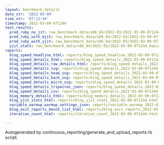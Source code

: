 ```yaml
---
layout: benchmark_details
date_str: '2022-03-09'
time_str: '07:12:44'
timestamp: 2022-03-09-071244
test_results:
  prod_ruby_no_jit: raw_benchmark_data/x86_64/2022-03/2022-03-09-071244_basic_benchmark_prod_ruby_no_jit.json
  prod_ruby_with_mjit: raw_benchmark_data/x86_64/2022-03/2022-03-09-071244_basic_benchmark_prod_ruby_with_mjit.json
  prod_ruby_with_yjit: raw_benchmark_data/x86_64/2022-03/2022-03-09-071244_basic_benchmark_prod_ruby_with_yjit.json
  yjit_stats: raw_benchmark_data/x86_64/2022-03/2022-03-09-071244_basic_benchmark_yjit_stats.json
reports:
  blog_speed_headline_html: reports/blog_speed_headline_2022-03-09-071244.html
  blog_speed_details_html: reports/blog_speed_details_2022-03-09-071244.html
  blog_speed_details_raw_details_html: reports/blog_speed_details_2022-03-09-071244.raw_details.html
  blog_speed_details_svg: reports/blog_speed_details_2022-03-09-071244.svg
  blog_speed_details_head_svg: reports/blog_speed_details_2022-03-09-071244.head.svg
  blog_speed_details_back_svg: reports/blog_speed_details_2022-03-09-071244.back.svg
  blog_speed_details_micro_svg: reports/blog_speed_details_2022-03-09-071244.micro.svg
  blog_speed_details_tripwires_json: reports/blog_speed_details_2022-03-09-071244.tripwires.json
  blog_speed_details_csv: reports/blog_speed_details_2022-03-09-071244.csv
  blog_memory_details_html: reports/blog_memory_details_2022-03-09-071244.html
  blog_yjit_stats_html: reports/blog_yjit_stats_2022-03-09-071244.html
  variable_warmup_warmup_settings_json: reports/variable_warmup_2022-03-09-071244.warmup_settings.json
  blog_exit_reports_bench_list_html: reports/blog_exit_reports_2022-03-09-071244.bench_list.html
  iteration_count_html: reports/iteration_count_2022-03-09-071244.html

---
```

Autogenerated by continuous_reporting/generate_and_upload_reports.rb script.
